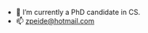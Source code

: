 - 🌱 I’m currently a PhD candidate in CS.
- 📫 zpeide@hotmail.com
<!---
zpeide/zpeide is a ✨ special ✨ repository because its `README.md` (this file) appears on your GitHub profile.
You can click the Preview link to take a look at your changes.
--->
